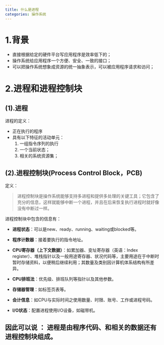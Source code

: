```yaml
---
title: 什么是进程
categories: 操作系统
---
```


# 1.背景
- 直接根据给定的硬件平台写应用程序是效率低下的；
- 操作系统给应用程序一个方便、安全、一致的接口；
- 可以把操作系统想象成资源的统一抽象表示，可以被应用程序请求和访问；
# 2.进程和进程控制块
## (1).进程
进程的定义：
- 正在执行的程序 
- 具有以下特征的活动单元：
    1. 一组指令序列的执行
    2. 一个当前状态；
    3. 相关的系统资源集；

## (2).进程控制块(Process Control Block，PCB)
定义：
>进程控制块是操作系统能够支持多进程和提供多处理的关键工具；它包含了充分的信息，这样就能够中断一个进程，并且在后来恢复执行进程时就好像没有中断过一样。

进程控制块中包含的信息有：

- **进程状态**：可以是new、ready、running、waiting或blocked等。

- **程序计数器**：接着要执行的指令地址。

- **CPU寄存器（上下文数据）**：如累加器、变址寄存器（英语：Index register）、堆栈指针以及一般用途寄存器、状况代码等，主要用途在于中断时暂时存储资料，以便稍后继续利用；其数量及类别因计算机体系结构有所差异。

- **CPU排班法**：优先级、排班队列等指针以及其他参数。

- **存储器管理**：如标签页表等。

- **会计信息**：如CPU与实际时间之使用数量、时限、账号、工作或进程号码。

- **I/O状态**：配置进程使用I/O设备，如磁带机。

## 因此可以说 ： 进程是由程序代码、和相关的数据还有进程控制块组成。
